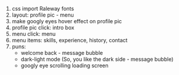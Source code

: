 1. css import Raleway fonts
2. layout: profile pic - menu
3. make googly eyes hover effect on profile pic
4. profile pic click: intro box
5. menu click: menu
6. menu items: skills, experience, history, contact
7. puns: 
    - welcome back <ip address> - message bubble
    - dark-light mode (So, you like the dark side <evil smile emoji> - message bubble)
    - googly eye scrolling loading screen